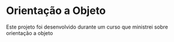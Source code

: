 # Orientação a Objeto

Este projeto foi desenvolvido durante um curso que ministrei sobre orientação a objeto
